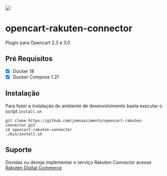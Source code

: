 <img src="https://gist.githubusercontent.com/alexsantossilva/d714e42d00e8bbaa5bece16e88f4c87f/raw/11cb121c10abcf5cd1a2eaadc9bdf14970ee4900/rakuten-connector-logo.png" align="top>" />

# opencart-rakuten-connector
Plugin para Opencart 2.3 e 3.0

## Pré Requisitos
- [x] Docker 18
- [x] Docker Compose 1.21

## Instalação
Para fazer a instalação do ambiente de desenvolvimento basta executar o script `install.sh`
```shell
git clone https://github.com/joenascimento/opencart-rakuten-connector.git
cd opencart-rakuten-connector
./bin/install.sh
```

## Suporte
Dúvidas ou deseja implementar  o serviço Rakuten Connector acesse [Rakuten Digital Commerce](https://digitalcommerce.rakuten.com.br)
